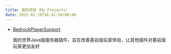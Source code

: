 ```yaml
---
title: 我的项目（My Projects）
date: 2025-02-16T16:41:58+08:00
---
```


- [BedrockPlayerSupport](https://github.com/DongShaoNB/BedrockPlayerSupport)

  我的世界Java版服务器插件，旨在改善基岩版玩家体验，让其他插件对基岩版玩家更加友好